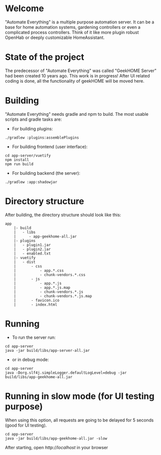 # Welcome
"Automate Everything" is a multiple purpose automation server. It can be a base for home automation systems, gardening controllers or even a complicated process controllers. Think of it like more plugin robust OpenHab or deeply customizable HomeAssistant.

# State of the project
The predecessor of "Automate Everything" was called "GeekHOME Server" had been created 10 years ago. This work is in progress!
After UI related coding is done, all the functionality of geekHOME will be moved here.

# Building
"Automate Everything" needs gradle and npm to build. The most usable scripts and gradle tasks are:

* For building plugins:
```
./gradlew :plugins:assemblePlugins
```

* For building frontend (user interface):
```
cd app-server/vuetify
npm install
npm run build
```

* For building backend (the server):
```
./gradlew :app:shadowjar
```

# Directory structure
After building, the directory structure should look like this:
```
app
    |- build
    |   - libs
    |      - app-geekhome-all.jar
    |- plugins
    |   - plugin1.jar
    |   - plugin2.jar
    |   - enabled.txt
    |- vuetify
    |   - dist
    |       - css
    |           - app.*.css
    |           - chunk-vendors.*.css
    |       - js
    |           - app.*.js
    |           - app.*.js.map
    |           - chunk-vendors.*.js
    |           - chunk-vendors.*.js.map
    |       - favicon.ico
    |       - index.html
```

# Running
* To run the server run:
```
cd app-server
java -jar build/libs/app-server-all.jar
```
* or in debug mode:
```
cd app-server
java -Dorg.slf4j.simpleLogger.defaultLogLevel=debug -jar build/libs/app-geekhome-all.jar
```

# Running in slow mode (for UI testing purpose)
When using this option, all requests are going to be delayed for 5 seconds (good for UI testing).
```
cd app-server
java -jar build/libs/app-geekhome-all.jar -slow
```
After starting, open *http://localhost* in your browser

